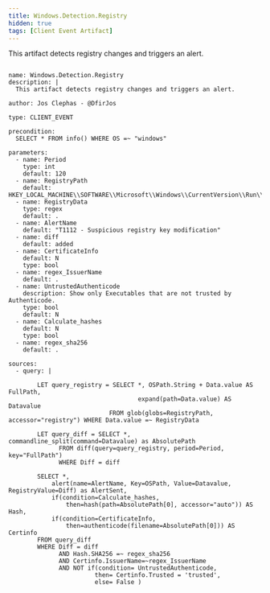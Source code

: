 ```yaml
---
title: Windows.Detection.Registry
hidden: true
tags: [Client Event Artifact]
---
```


This artifact detects registry changes and triggers an alert. 


<pre><code class="language-yaml">
name: Windows.Detection.Registry
description: |
  This artifact detects registry changes and triggers an alert. 

author: Jos Clephas - @DfirJos

type: CLIENT_EVENT

precondition:
  SELECT * FROM info() WHERE OS =~ "windows"

parameters:
  - name: Period
    type: int
    default: 120
  - name: RegistryPath
    default: HKEY_LOCAL_MACHINE\\SOFTWARE\\Microsoft\\Windows\\CurrentVersion\\Run\\*
  - name: RegistryData
    type: regex
    default: .
  - name: AlertName
    default: "T1112 - Suspicious registry key modification"
  - name: diff
    default: added
  - name: CertificateInfo
    default: N
    type: bool
  - name: regex_IssuerName
    default: .
  - name: UntrustedAuthenticode
    description: Show only Executables that are not trusted by Authenticode.
    type: bool
    default: N
  - name: Calculate_hashes
    default: N
    type: bool
  - name: regex_sha256
    default: .

sources:
  - query: |

        LET query_registry = SELECT *, OSPath.String + Data.value AS FullPath, 
                                    expand(path=Data.value) AS Datavalue
                            FROM glob(globs=RegistryPath, accessor="registry") WHERE Data.value =~ RegistryData

        LET query_diff = SELECT *, commandline_split(command=Datavalue) as AbsolutePath
              FROM diff(query=query_registry, period=Period, key="FullPath")
              WHERE Diff = diff

        SELECT *,
            alert(name=AlertName, Key=OSPath, Value=Datavalue, RegistryValue=Diff) as AlertSent,
            if(condition=Calculate_hashes,
                then=hash(path=AbsolutePath[0], accessor="auto")) AS Hash,
            if(condition=CertificateInfo,
                then=authenticode(filename=AbsolutePath[0])) AS Certinfo
        FROM query_diff 
        WHERE Diff = diff  
              AND Hash.SHA256 =~ regex_sha256 
              AND Certinfo.IssuerName=~regex_IssuerName
              AND NOT if(condition= UntrustedAuthenticode,
                        then= Certinfo.Trusted = 'trusted',
                        else= False )

</code></pre>

